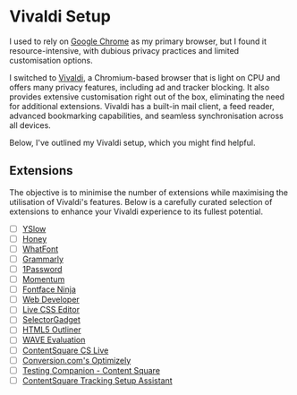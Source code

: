 # Vivaldi Setup

I used to rely on [Google Chrome](https://www.google.com/intl/en_uk/chrome/) as my primary browser, but I found it resource-intensive, with dubious privacy practices and limited customisation options.

I switched to [Vivaldi](https://vivaldi.com), a Chromium-based browser that is light on CPU and offers many privacy features, including ad and tracker blocking. It also provides extensive customisation right out of the box, eliminating the need for additional extensions. Vivaldi has a built-in mail client, a feed reader, advanced bookmarking capabilities, and seamless synchronisation across all devices.

Below, I've outlined my Vivaldi setup, which you might find helpful.

## Extensions

The objective is to minimise the number of extensions while maximising the utilisation of Vivaldi's features. Below is a carefully curated selection of extensions to enhance your Vivaldi experience to its fullest potential.

- [ ] [YSlow](http://yslow.org)
- [ ] [Honey](https://chrome.google.com/webstore/detail/honey/bmnlcjabgnpnenekpadlanbbkooimhnj)
- [ ] [WhatFont](https://chrome.google.com/webstore/detail/whatfont/jabopobgcpjmedljpbcaablpmlmfcogm)
- [ ] [Grammarly](https://chrome.google.com/webstore/detail/grammarly-for-chrome/kbfnbcaeplbcioakkpcpgfkobkghlhen)
- [ ] [1Password](https://chrome.google.com/webstore/detail/1password-extension-deskt/aomjjhallfgjeglblehebfpbcfeobpgk)
- [ ] [Momentum](https://chrome.google.com/webstore/detail/momentum/laookkfknpbbblfpciffpaejjkokdgca)
- [ ] [Fontface Ninja](https://chrome.google.com/webstore/detail/fontface-ninja/eljapbgkmlngdpckoiiibecpemleclhh)
- [ ] [Web Developer](https://chrome.google.com/webstore/detail/web-developer/bfbameneiokkgbdmiekhjnmfkcnldhhm)
- [ ] [Live CSS Editor](https://chrome.google.com/webstore/detail/live-css-editor/oelggcmknbjmhkpgjfhakedcfnkgbdpg)
- [ ] [SelectorGadget](https://chrome.google.com/webstore/detail/selectorgadget/mhjhnkcfbdhnjickkkdbjoemdmbfginb)
- [ ] [HTML5 Outliner](https://chrome.google.com/webstore/detail/html5-outliner/afoibpobokebhgfnknfndkgemglggomo)
- [ ] [WAVE Evaluation](Tool:https://chrome.google.com/webstore/detail/wave-evaluation-tool/jbbplnpkjmmeebjpijfedlgcdilocofh)
- [ ] [ContentSquare CS Live](https://chrome.google.com/webstore/detail/contentsquare-cs-live/bfkjochdalcdahjnliojhpldoogkbglc)
- [ ] [Conversion.com's Optimizely](https://chrome.google.com/webstore/detail/conversioncoms-optimizely/ejklmdggogcbjpehmmjnebehjafnkiaj)
- [ ] [Testing Companion - Content Square](https://chrome.google.com/webstore/detail/testing-companion-content/lpnicdmboambkappageolfmiijpmfhmf)
- [ ] [ContentSquare Tracking Setup Assistant](https://chrome.google.com/webstore/detail/contentsquare-tracking-se/pfldcnnaiaiaogmpfdjjpdkpnigplfca)